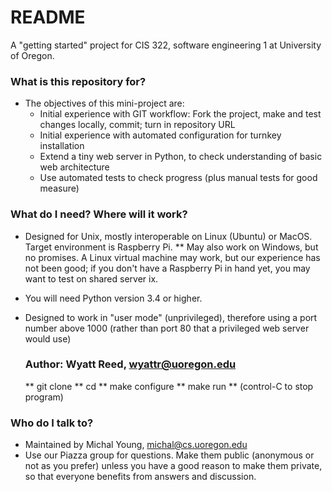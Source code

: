 # README #

A "getting started" project for CIS 322, software engineering 1 at University of Oregon.

### What is this repository for? ###

* The objectives of this mini-project are:
  * Initial experience with GIT workflow:  Fork the project, make and test changes locally, commit;  turn in repository URL
  * Initial experience with automated configuration for turnkey installation
  * Extend a tiny web server in Python, to check understanding of basic web architecture
  * Use automated tests to check progress (plus manual tests for good measure)

### What do I need?  Where will it work? ###

* Designed for Unix, mostly interoperable on Linux (Ubuntu) or MacOS.
  Target environment is Raspberry Pi. 
  ** May also work on Windows, but no promises.  A Linux virtual machine
   may work, but our experience has not been good; if you don't have a 
   Raspberry Pi in hand yet, you may want to test on shared server ix. 
* You will need Python version 3.4 or higher. 
* Designed to work in "user mode" (unprivileged), therefore using a port 
  number above 1000 (rather than port 80 that a privileged web server would use)

  ### Author: Wyatt Reed, wyattr@uoregon.edu ###

  ** git clone <yourGitRepository> <targetDirectory>
  ** cd <targetDirectory>
  ** make configure
  ** make run 
  ** (control-C to stop program)

### Who do I talk to? ###

* Maintained by Michal Young, michal@cs.uoregon.edu
* Use our Piazza group for questions. Make them public (anonymous or not as you prefer) unless you have a good reason to make them private, so that everyone benefits from answers and discussion. 
